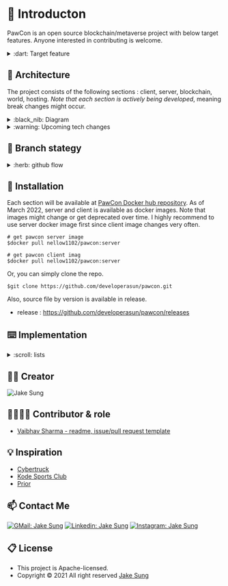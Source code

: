 # :paw_prints: Introducton 

PawCon is an open source blockchain/metaverse project with below target features. Anyone interested in contributing is welcome.

<details>
<summary> :dart: Target feature</summary>

- Mint your Churu(ERC20) token and Curious Pawoneer(ERC721) NFT.
- Communicate real-time with other NFT lovers.
- Displaying your NFT in gallery.
- Enjoy and get inspired by NFT creators' artwork.
- Play around in 3D metaverse world.
</details>

## :hammer: Architecture

The project consists of the following sections : client, server, blockchain, world, hosting. *Note that each section is actively being developed*, meaning break changes might occur.

<details>
<summary>:black_nib: Diagram </summary>

<div align="center">
  <img src="https://user-images.githubusercontent.com/83855174/157869877-0d84394d-c900-47e1-997c-8d5b22c1042f.png" width="800" height="600" alt="project architecture" />
</div>
</details>

<details>
<summary>:warning: Upcoming tech changes </summary>

|Section |Changes|
|:-----:|:-----:|
|Client |Redux toolkit on the way|
|Server |TS-node on the way|
|Blockchain|upgradable contract with proxy on the way|
|World  |3D world with terrains on the way|
</details>

## :palm_tree: Branch stategy

<details>
<summary>:herb: github flow </summary>

<div align="center">
  <img src="https://user-images.githubusercontent.com/83855174/159117452-1d7f0935-83a4-4f8b-873d-d8b17e314b2f.jpg" width="800" height="600" alt="branch strategy" />
</div>
</details>

## :electric_plug: Installation

Each section will be available at [PawCon Docker hub repository](https://hub.docker.com/repository/docker/nellow1102/pawcon). As of March 2022, server and client is available as docker images. Note that images might change or get deprecated over time. I highly recommend to use server docker image first since client image changes very often.

```shell
# get pawcon server image
$docker pull nellow1102/pawcon:server

# get pawcon client imag
$docker pull nellow1102/pawcon:server
```

Or, you can simply clone the repo.

```shell
$git clone https://github.com/developerasun/pawcon.git
```

Also, source file by version is available in release.

- release : https://github.com/developerasun/pawcon/releases

## :keyboard:	Implementation

<details>
<summary>:scroll:	lists</summary>

<div align="center">
  <table>
    <thead>
      <th>home</td>
      <th>gallery</td>
    </thead>
    <tbody>
        <td>
          <img src="https://user-images.githubusercontent.com/83855174/158229371-178d2bac-9eb3-4888-a0fc-359770733fdb.gif" width=200 height=300 />
        </td>
        <td>
         <img src="https://user-images.githubusercontent.com/83855174/158230941-13b7b1d9-be36-4c08-a1e2-3266a15d0435.gif" width=200 height=300 />
        </td>
    </tbody>
  </table>

  <table>
    <thead>
      <th>login</td>
      <th>shop</td>
    </thead>
    <tbody>
        <td>
        <img src="https://user-images.githubusercontent.com/83855174/158230166-2deb3e78-96c0-43c2-b9a9-034b1595946a.gif" width=200 height=300 />
        </td>
        <td>
          <img src="https://user-images.githubusercontent.com/83855174/158228436-88852fa7-aff9-47ea-8ad0-ecc4d3f9f266.gif" width=200 height=300 />
        </td>
    </tbody>
  </table>

  <table>
    <thead>
      <th>editor & chat</td>
    </thead>
    <tbody>
        <td>
          <img src="https://user-images.githubusercontent.com/83855174/158230370-0d1cd998-62cf-475f-a92b-6d43cc8f6dff.gif" width=200 height=300 />
        </td>
    </tbody>
  </table>
</div>

</details>

## :raising_hand_man:	Creator

<img src="https://github.com/developerasun.png?size=75" alt="Jake Sung"/>

## :family_man_woman_girl_boy: Contributor & role

- [Vaibhav Sharma - readme, issue/pull request template](https://github.com/AlphaVS-76)

## :bulb:	Inspiration

- [Cybertruck](https://bruno-simon.com/#cybertruck)
- [Kode Sports Club](https://www.kodeclubs.com/)
- [Prior](https://prior.co.jp/discover/en)

## :mailbox: Contact Me

[![GMail: Jake Sung](https://img.shields.io/badge/-designerasun@gmail.com-black?style=flat-square&logo=GMail&logoColor=White&link=designerasun@gmail.com)](designerasun@gmail.com)
[![Linkedin: Jake Sung](https://img.shields.io/badge/-Jake_Sung-darkblue?style=flat-square&logo=Linkedin&logoColor=white&link=https://www.linkedin.com/in/jakesung/)](https://www.linkedin.com/in/jakesung/)
[![Instagram: Jake Sung](https://img.shields.io/badge/-Jake_Sung-lightblue?style=flat-square&logo=Instagram&logoColor=black&link=https://www.instagram.com/designerasun/)](https://www.instagram.com/designerasun/)

## :clipboard: License 

- This project is Apache-licensed.
- Copyright © 2021 All right reserved [Jake Sung](https://github.com/developerasun) 


